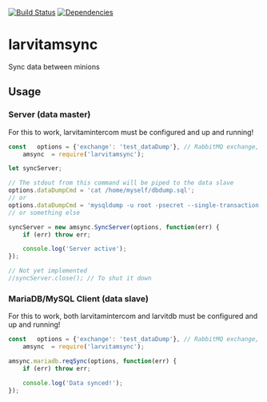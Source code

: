[![Build Status](https://travis-ci.org/larvit/larvitamsync.svg?branch=master)](https://travis-ci.org/larvit/larvitamsync) [![Dependencies](https://david-dm.org/larvit/larvitamsync.svg)](https://david-dm.org/larvit/larvitamsync.svg)

# larvitamsync

Sync data between minions

## Usage

### Server (data master)

For this to work, larvitamintercom must be configured and up and running!

```javascript
const	options	= {'exchange': 'test_dataDump'}, // RabbitMQ exchange, must be unique on the queue
	amsync	= require('larvitamsync');

let	syncServer;

// The stdout from this command will be piped to the data slave
options.dataDumpCmd = 'cat /home/myself/dbdump.sql';
// or
options.dataDumpCmd = 'mysqldump -u root -psecret --single-transaction dbname table1 table2';
// or something else

syncServer = new amsync.SyncServer(options, function(err) {
	if (err) throw err;

	console.log('Server active');
});

// Not yet implemented
//syncServer.close(); // To shut it down
```

### MariaDB/MySQL Client (data slave)

For this to work, both larvitamintercom and larvitdb must be configured and up and running!

```javascript
const	options	= {'exchange': 'test_dataDump'}, // RabbitMQ exchange, must be unique on the queue
	amsync	= require('larvitamsync');

amsync.mariadb.reqSync(options, function(err) {
	if (err) throw err;

	console.log('Data synced!');
});
```

